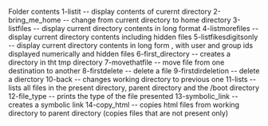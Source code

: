 Folder contents
1-listit                          -- display contents of curernt directory
2-bring_me_home                   -- change from current directory to home directory
3-listfiles                       -- display current directory contents in long format
4-listmorefiles                   -- display current directory contents including hidden files
5-listfikesdigitsonly             -- display current directory contents in long form , with user and group ids displayed numerically and hidden files
6-first_directory                 -- creates a directory in tht tmp directory
7-movethatfile                    -- move file from one destination to another
8-firstdelete                     -- delete a file
9-firstdirdeletion                -- delete a dierctory
10-back                           -- changes working directory to previous one
11-lists                          -- lists all files in the present directory, parent directory and the /boot directory
12-file_type                      -- prints the type of the file presented
13-symbolic_link                  -- creates a symbolic link
14-copy_html                      -- copies html files from working directory to parent directory (copies files that are not present only)